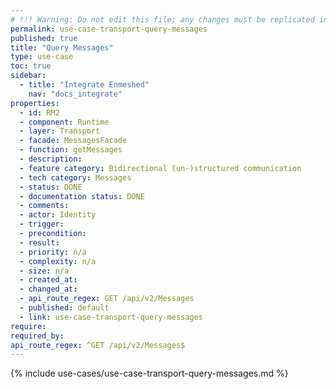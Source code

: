 ```yaml
---
# !!! Warning: Do not edit this file; any changes must be replicated in Excel !!!
permalink: use-case-transport-query-messages
published: true
title: "Query Messages"
type: use-case
toc: true
sidebar:
  - title: "Integrate Enmeshed"
    nav: "docs_integrate"
properties:
  - id: RM2
  - component: Runtime
  - layer: Transport
  - facade: MessagesFacade
  - function: getMessages
  - description:
  - feature category: Bidirectional (un-)structured communication
  - tech category: Messages
  - status: DONE
  - documentation status: DONE
  - comments:
  - actor: Identity
  - trigger:
  - precondition:
  - result:
  - priority: n/a
  - complexity: n/a
  - size: n/a
  - created_at:
  - changed_at:
  - api_route_regex: GET /api/v2/Messages
  - published: default
  - link: use-case-transport-query-messages
require:
required_by:
api_route_regex: ^GET /api/v2/Messages$
---
```


{% include use-cases/use-case-transport-query-messages.md %}
